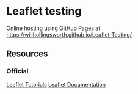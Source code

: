 # Leaflet testing
Online hosting using GitHub Pages at https://willhollingsworth.github.io/Leaflet-Testing/

## Resources
### Official
[Leaflet Tutorials](https://leafletjs.com/examples.html)
[Leaflet Documentation](https://leafletjs.com/reference.html)

